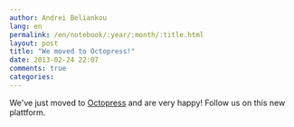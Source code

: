 ```yaml
---
author: Andrei Beliankou
lang: en
permalink: /en/notebook/:year/:month/:title.html
layout: post
title: "We moved to Octopress!"
date: 2013-02-24 22:07
comments: true
categories:
---
```


We've just moved to [Octopress](http://octopress.org/) and are very happy!
Follow us on this new plattform.
